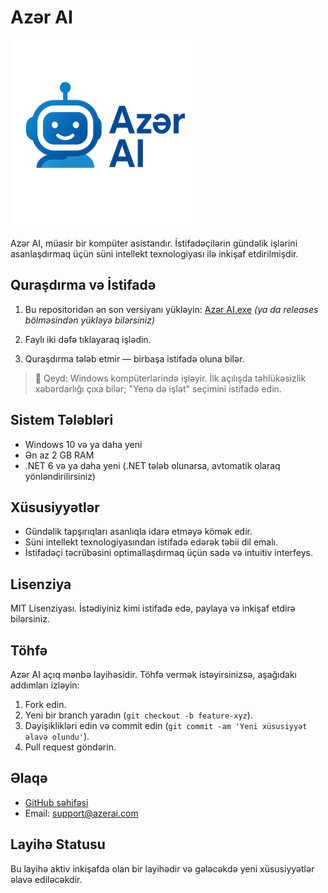 # Azər AI

![Logo](./AzerAI.png)

Azər AI, müasir bir kompüter asistandır. İstifadəçilərin gündəlik işlərini asanlaşdırmaq üçün süni intellekt texnologiyası ilə inkişaf etdirilmişdir.

## Quraşdırma və İstifadə

1. Bu repositoridən ən son versiyanı yükləyin:
   [Azər AI.exe](./AzerAI.exe) _(ya da releases bölməsindən yükləyə bilərsiniz)_

2. Faylı iki dəfə tıklayaraq işlədin.

3. Quraşdırma tələb etmir — birbaşa istifadə oluna bilər.

> 📌 Qeyd: Windows kompüterlərində işləyir. İlk açılışda təhlükəsizlik xəbərdarlığı çıxa bilər; "Yenə də işlət" seçimini istifadə edin.

## Sistem Tələbləri

- Windows 10 və ya daha yeni
- Ən az 2 GB RAM
- .NET 6 və ya daha yeni (.NET tələb olunarsa, avtomatik olaraq yönləndirilirsiniz)

## Xüsusiyyətlər

- Gündəlik tapşırıqları asanlıqla idarə etməyə kömək edir.
- Süni intellekt texnologiyasından istifadə edərək təbii dil emalı.
- İstifadəçi təcrübəsini optimallaşdırmaq üçün sadə və intuitiv interfeys.

## Lisenziya

MIT Lisenziyası. İstədiyiniz kimi istifadə edə, paylaya və inkişaf etdirə bilərsiniz.

## Töhfə

Azər AI açıq mənbə layihəsidir. Töhfə vermək istəyirsinizsə, aşağıdakı addımları izləyin:

1. Fork edin.
2. Yeni bir branch yaradın (`git checkout -b feature-xyz`).
3. Dəyişiklikləri edin və commit edin (`git commit -am 'Yeni xüsusiyyət əlavə olundu'`).
4. Pull request göndərin.

## Əlaqə

- [GitHub səhifəsi](https://github.com/azer-ai)
- Email: [support@azerai.com](mailto:support@azerai.com)

## Layihə Statusu

Bu layihə aktiv inkişafda olan bir layihədir və gələcəkdə yeni xüsusiyyətlər əlavə ediləcəkdir.

